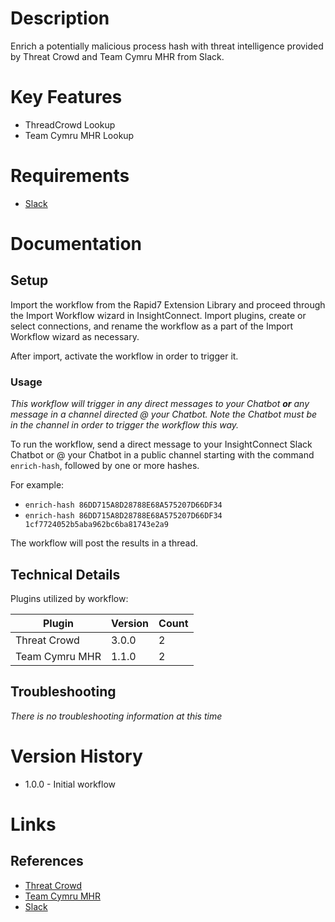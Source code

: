 # Description

Enrich a potentially malicious process hash with threat intelligence provided by Threat Crowd and Team Cymru MHR from Slack.

# Key Features

* ThreadCrowd Lookup
* Team Cymru MHR Lookup

# Requirements

* [Slack](https://insightconnect.help.rapid7.com/docs/configure-slack-for-chatops)

# Documentation

## Setup

Import the workflow from the Rapid7 Extension Library and proceed through the Import Workflow wizard in InsightConnect. Import plugins, create or select connections, and rename the workflow as a part of the Import Workflow wizard as necessary.

After import, activate the workflow in order to trigger it.

### Usage

*This workflow will trigger in any direct messages to your Chatbot **or** any message in a channel directed @ your Chatbot. Note the Chatbot must be in the channel in order to trigger the workflow this way.*

To run the workflow, send a direct message to your InsightConnect Slack Chatbot or @ your Chatbot in a public channel starting with the command `enrich-hash`, followed by one or more hashes.

For example:

* `enrich-hash 86DD715A8D28788E68A575207D66DF34`
* `enrich-hash 86DD715A8D28788E68A575207D66DF34 1cf7724052b5aba962bc6ba81743e2a9`

The workflow will post the results in a thread.

## Technical Details

Plugins utilized by workflow:

|Plugin|Version|Count|
|----|----|--------|
|Threat Crowd|3.0.0|2|
|Team Cymru MHR|1.1.0|2|

## Troubleshooting

_There is no troubleshooting information at this time_

# Version History

* 1.0.0 - Initial workflow

# Links

## References

* [Threat Crowd](https://www.threatcrowd.org/)
* [Team Cymru MHR](https://team-cymru.com/community-services/mhr/)
* [Slack](https://slack.com)
